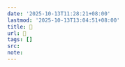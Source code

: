 ```yaml
---
date: '2025-10-13T11:28:21+08:00'
lastmod: '2025-10-13T13:04:51+08:00'
title: 󰜨
url: 󰜨
tags: []
src:
note:
---
```

